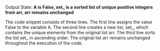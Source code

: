 Output State: **A is False, set_ is a sorted list of unique positive integers from arr, arr remains unchanged**

The code snippet consists of three lines. The first line assigns the value False to the variable A. The second line creates a new list, set_, which contains the unique elements from the original list arr. The third line sorts the list set_ in ascending order. The original list arr remains unchanged throughout the execution of the code.